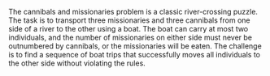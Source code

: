 The cannibals and missionaries problem is a classic river-crossing puzzle. The task is to transport three missionaries and three cannibals from one side of a river to the other using a boat. The boat can carry at most two individuals, and the number of missionaries on either side must never be outnumbered by cannibals, or the missionaries will be eaten. The challenge is to find a sequence of boat trips that successfully moves all individuals to the other side without violating the rules.
